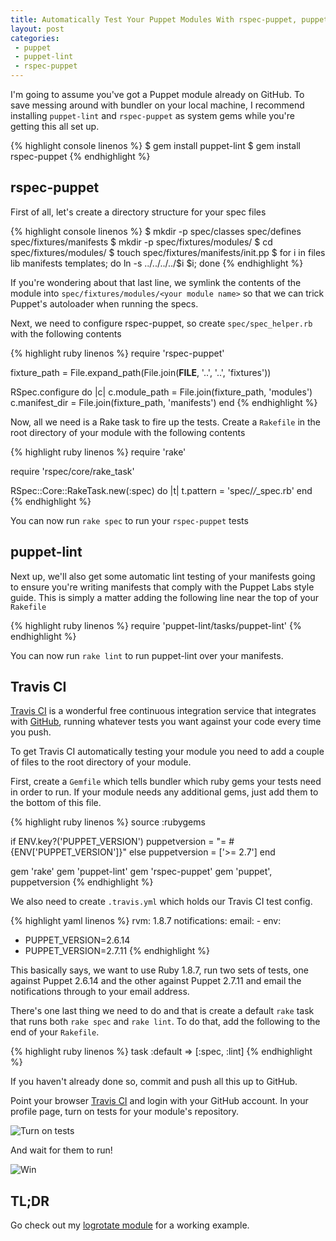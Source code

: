 ```yaml
---
title: Automatically Test Your Puppet Modules With rspec-puppet, puppet-lint And Travis CI
layout: post
categories:
 - puppet
 - puppet-lint
 - rspec-puppet
---
```


I'm going to assume you've got a Puppet module already on GitHub.  To save
messing around with bundler on your local machine, I recommend installing
`puppet-lint` and `rspec-puppet` as system gems while you're getting this all
set up.

{% highlight console linenos %}
$ gem install puppet-lint
$ gem install rspec-puppet
{% endhighlight %}

## rspec-puppet

First of all, let's create a directory structure for your spec files

{% highlight console linenos %}
$ mkdir -p spec/classes spec/defines spec/fixtures/manifests
$ mkdir -p spec/fixtures/modules/<your module name>
$ cd spec/fixtures/modules/<your module name>
$ touch spec/fixtures/manifests/init.pp
$ for i in files lib manifests templates; do ln -s ../../../../$i $i; done
{% endhighlight %}

If you're wondering about that last line, we symlink the contents of the module
into `spec/fixtures/modules/<your module name>` so that we can trick Puppet's
autoloader when running the specs.

Next, we need to configure rspec-puppet, so create `spec/spec_helper.rb` with
the following contents

{% highlight ruby linenos %}
require 'rspec-puppet'

fixture_path = File.expand_path(File.join(__FILE__, '..', '..', 'fixtures'))

RSpec.configure do |c|
  c.module_path = File.join(fixture_path, 'modules')
  c.manifest_dir = File.join(fixture_path, 'manifests')
end
{% endhighlight %}

Now, all we need is a Rake task to fire up the tests.  Create a `Rakefile` in
the root directory of your module with the following contents

{% highlight ruby linenos %}
require 'rake'

require 'rspec/core/rake_task'

RSpec::Core::RakeTask.new(:spec) do |t|
  t.pattern = 'spec/*/*_spec.rb'
end
{% endhighlight %}

You can now run `rake spec` to run your `rspec-puppet` tests

## puppet-lint

Next up, we'll also get some automatic lint testing of your manifests going to
ensure you're writing manifests that comply with the Puppet Labs style guide.
This is simply a matter adding the following line near the top of your
`Rakefile`

{% highlight ruby linenos %}
require 'puppet-lint/tasks/puppet-lint'
{% endhighlight %}

You can now run `rake lint` to run puppet-lint over your manifests.

## Travis CI

[Travis CI](http://travis-ci.org) is a wonderful free continuous integration
service that integrates with [GitHub](https://github.com), running whatever
tests you want against your code every time you push.

To get Travis CI automatically testing your module you need to add a couple of
files to the root directory of your module.

First, create a `Gemfile` which tells bundler which ruby gems your tests need in
order to run.  If your module needs any additional gems, just add them to the
bottom of this file.

{% highlight ruby linenos %}
source :rubygems

if ENV.key?('PUPPET_VERSION')
  puppetversion = "= #{ENV['PUPPET_VERSION']}"
else
  puppetversion = ['>= 2.7']
end

gem 'rake'
gem 'puppet-lint'
gem 'rspec-puppet'
gem 'puppet', puppetversion
{% endhighlight %}

We also need to create `.travis.yml` which holds our Travis CI test config.

{% highlight yaml linenos %}
rvm: 1.8.7
notifications:
  email:
    - <your email address>
env:
  - PUPPET_VERSION=2.6.14
  - PUPPET_VERSION=2.7.11
{% endhighlight %}

This basically says, we want to use Ruby 1.8.7, run two sets of tests, one
against Puppet 2.6.14 and the other against Puppet 2.7.11 and email the
notifications through to your email address.

There's one last thing we need to do and that is create a default `rake` task
that runs both `rake spec` and `rake lint`.  To do that, add the following to
the end of your `Rakefile`.

{% highlight ruby linenos %}
task :default => [:spec, :lint]
{% endhighlight %}

If you haven't already done so, commit and push all this up to GitHub.

Point your browser [Travis CI](http://travis-ci.org) and login with your GitHub
account.  In your profile page, turn on tests for your module's repository.

![Turn on tests](https://img.skitch.com/20120302-e2y2xk2cxb6mwnuhhynrjfp7m8.jpg)

And wait for them to run!

![Win](https://img.skitch.com/20120302-txxietenui82dsxyjubajnqt2e.jpg)

## TL;DR

Go check out my [logrotate module](https://github.com/rodjek/puppet-logrotate) for
a working example.
